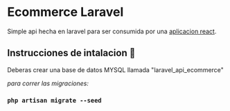 # Ecommerce Laravel

Simple api hecha en laravel para ser consumida por una [aplicacion react](https://github.com/abel291/ecommerce-react). 

## Instrucciones de intalacion 🚀

Deberas crear una base de datos MYSQL llamada "laravel_api_ecommerce"

_para correr las migraciones:_

### `php artisan migrate --seed`

